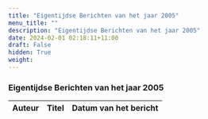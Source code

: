```yaml
---
title: "Eigentijdse Berichten van het jaar 2005"
menu_title: ""
description: "Eigentijdse Berichten van het jaar 2005"
date: 2024-02-01 02:18:11+11:00
draft: False
hidden: True
weight: 
---
```

### Eigentijdse Berichten van het jaar 2005

**Auteur** | **Titel** | **Datum van het bericht**
---|---|---
